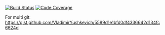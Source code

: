 [![Build Status](https://travis-ci.org/VladimirYushkevich/puzzles.svg?branch=master)](https://travis-ci.org/VladimirYushkevich/puzzles)
[![Code Coverage](https://img.shields.io/codecov/c/github/VladimirYushkevich/puzzles/master.svg)](https://codecov.io/github/VladimirYushkevich/puzzles?branch=master)

For multi git:
https://gist.github.com/VladimirYushkevich/5589d1e1bfd0df4336642d134fc6624d

